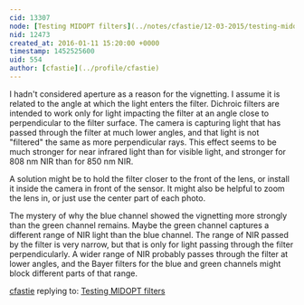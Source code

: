 ```yaml
---
cid: 13307
node: [Testing MIDOPT filters](../notes/cfastie/12-03-2015/testing-midopt-filters)
nid: 12473
created_at: 2016-01-11 15:20:00 +0000
timestamp: 1452525600
uid: 554
author: [cfastie](../profile/cfastie)
---
```


I hadn't considered aperture as a reason for the vignetting. I assume it is related to the angle at which the light enters the filter. Dichroic filters are intended to work only for light impacting the filter at an angle close to perpendicular to the filter surface. The camera is capturing light that has passed through the filter at much lower angles, and that light is not "filtered" the same as more perpendicular rays. This effect seems to be much stronger for near infrared light than for visible light, and stronger for 808 nm NIR than for 850 nm NIR. 

A solution might be to hold the filter closer to the front of the lens, or install it inside the camera in front of the sensor. It might also be helpful to zoom the lens in, or just use the center part of each photo.

The mystery of why the blue channel showed the vignetting more strongly than the green channel remains. Maybe the green channel captures a different range of NIR light than the blue channel. The range of NIR passed by the filter is very narrow, but that is only for light passing through the filter perpendicularly. A wider range of NIR probably passes through the filter at lower angles, and the Bayer filters for the blue and green channels might block different parts of that range.



[cfastie](../profile/cfastie) replying to: [Testing MIDOPT filters](../notes/cfastie/12-03-2015/testing-midopt-filters)


